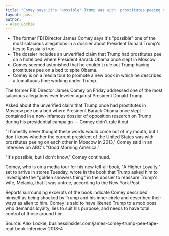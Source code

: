 ```yaml
---
title: "Comey says it's 'possible' Trump was with 'prostitutes peeing on each other' in Moscow in 2013"
layout: post
author:
- Alex Lockie
---
```


- The former FBI Director James Comey says it's "possible" one of the most salacious allegations in a dossier about President Donald Trump's ties to Russia is true.
- The dossier includes an unverified claim that Trump had prostitutes pee on a hotel bed where President Barack Obama once slept in Moscow.
- Comey seemed astonished that he couldn't rule out Trump having prostitutes pee on a bed to spite Obama.
- Comey is on a media tour to promote a new book in which he describes a tumultuous time working under Trump.

The former FBI Director James Comey on Friday addressed one of the most salacious allegations ever leveled against President Donald Trump.

Asked about the unverified claim that Trump once had prostitutes in Moscow pee on a bed where President Barack Obama once slept — contained in a now-infamous dossier of opposition research on Trump during his presidential campaign — Comey didn't rule it out.

"I honestly never thought these words would come out of my mouth, but I don't know whether the current president of the United States was with prostitutes peeing on each other in Moscow in 2013," Comey said in an interview on ABC's "Good Morning America."

"It's possible, but I don't know," Comey continued.

Comey, who is on a media tour for his new tell-all book, "A Higher Loyalty," set to arrive in stores Tuesday, wrote in the book that Trump asked him to investigate the "golden showers thing" in the dossier to reassure Trump's wife, Melania, that it was untrue, according to the New York Post.

Reports surrounding excerpts of the book indicate Comey described himself as being shocked by Trump and his inner circle and described their ways as alien to him. Comey is said to have likened Trump to a mob boss who demands loyalty, lies to suit his purpose, and needs to have total control of those around him.

Source: Alex Lockie, businessinsider.com/james-comey-trump-pee-tape-real-book-interview-2018-4

